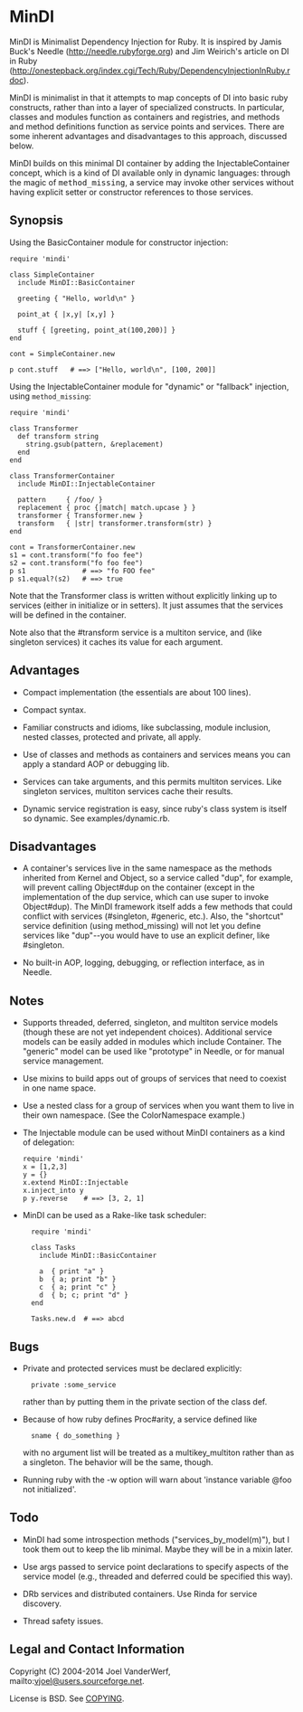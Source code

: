 MinDI
=====

MinDI is Minimalist Dependency Injection for Ruby. It is inspired by Jamis Buck's Needle (http://needle.rubyforge.org) and Jim Weirich's article on DI in Ruby (http://onestepback.org/index.cgi/Tech/Ruby/DependencyInjectionInRuby.rdoc).

MinDI is minimalist in that it attempts to map concepts of DI into basic ruby
constructs, rather than into a layer of specialized constructs. In particular, classes and modules function as containers and registries, and methods and method definitions function as service points and services. There are some inherent advantages and disadvantages to this approach, discussed below.

MinDI builds on this minimal DI container by adding the InjectableContainer concept, which is a kind of DI available only in dynamic languages: through the magic of <tt>method_missing</tt>, a service may invoke other services without having explicit setter or constructor references to those services.

Synopsis
--------

Using the BasicContainer module for constructor injection:

    require 'mindi'

    class SimpleContainer
      include MinDI::BasicContainer

      greeting { "Hello, world\n" }

      point_at { |x,y| [x,y] }

      stuff { [greeting, point_at(100,200)] }
    end

    cont = SimpleContainer.new

    p cont.stuff   # ==> ["Hello, world\n", [100, 200]]

Using the InjectableContainer module for "dynamic" or "fallback" injection, using `method_missing`:

    require 'mindi'

    class Transformer
      def transform string
        string.gsub(pattern, &replacement)
      end
    end

    class TransformerContainer
      include MinDI::InjectableContainer

      pattern     { /foo/ }
      replacement { proc {|match| match.upcase } }
      transformer { Transformer.new }
      transform   { |str| transformer.transform(str) }
    end

    cont = TransformerContainer.new
    s1 = cont.transform("fo foo fee")
    s2 = cont.transform("fo foo fee")
    p s1              # ==> "fo FOO fee"
    p s1.equal?(s2)   # ==> true


Note that the Transformer class is written without explicitly linking up
to services (either in initialize or in setters). It just assumes that
the services will be defined in the container.

Note also that the #transform service is a multiton service, and (like
singleton services) it caches its value for each argument.


Advantages
----------

- Compact implementation (the essentials are about 100 lines).

- Compact syntax.

- Familiar constructs and idioms, like subclassing, module inclusion, nested
  classes, protected and private, all apply.

- Use of classes and methods as containers and services means you can apply a
  standard AOP or debugging lib.

- Services can take arguments, and this permits multiton services. Like singleton services, multiton services cache their results.

- Dynamic service registration is easy, since ruby's class system is itself
  so dynamic. See examples/dynamic.rb.

Disadvantages
-------------

- A container's services live in the same namespace as the methods inherited
  from Kernel and Object, so a service called "dup", for example, will
  prevent calling Object#dup on the container (except in the implementation
  of the dup service, which can use super to invoke Object#dup). The MinDI
  framework itself adds a few methods that could conflict with services
  (#singleton, #generic, etc.). Also, the "shortcut" service definition
  (using method_missing) will not let you define services like "dup"--you
  would have to use an explicit definer, like #singleton.

- No built-in AOP, logging, debugging, or reflection interface, as in Needle.

Notes
-----

- Supports threaded, deferred, singleton, and multiton service models (though
  these are not yet independent choices). Additional service models can be
  easily added in modules which include Container. The "generic" model can
  be used like "prototype" in Needle, or for manual service management.

- Use mixins to build apps out of groups of services that need to coexist in
  one name space.

- Use a nested class for a group of services when you want them to live in
  their own namespace. (See the ColorNamespace example.)

- The Injectable module can be used without MinDI containers as a kind of
  delegation:

      require 'mindi'
      x = [1,2,3]
      y = {}
      x.extend MinDI::Injectable
      x.inject_into y
      p y.reverse    # ==> [3, 2, 1]

- MinDI can be used as a Rake-like task scheduler:

        require 'mindi'

        class Tasks
          include MinDI::BasicContainer

          a  { print "a" }
          b  { a; print "b" }
          c  { a; print "c" }
          d  { b; c; print "d" }
        end

        Tasks.new.d  # ==> abcd 

Bugs
----

- Private and protected services must be declared explicitly:

        private :some_service

  rather than by putting them in the private section of the class def.

- Because of how ruby defines Proc#arity, a service defined like

        sname { do_something }

  with no argument list will be treated as a multikey_multiton rather than
  as a singleton. The behavior will be the same, though.

- Running ruby with the -w option will warn about 'instance variable @foo not
  initialized'.

Todo
----

- MinDI had some introspection methods ("services_by_model(m)"), but I took
  them out to keep the lib minimal. Maybe they will be in a mixin later.

- Use args passed to service point declarations to specify aspects of the
  service model (e.g., threaded and deferred could be specified this way).

- DRb services and distributed containers. Use Rinda for service discovery.

- Thread safety issues.

Legal and Contact Information
-----------------------------

Copyright (C) 2004-2014 Joel VanderWerf, mailto:vjoel@users.sourceforge.net.

License is BSD. See [COPYING](COPYING).
